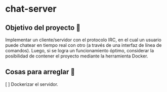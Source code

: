 # chat-server
## Objetivo del proyecto :dart:
Implementar un cliente/servidor con el protocolo IRC, en el cual un usuario puede chatear en tiempo real con otro (a través de una interfaz de línea de comandos). Luego, si se logra un funcionamiento óptimo, considerar la posibilidad de contener el proyecto mediante la herramienta Docker.

## Cosas para arreglar :hammer:
[ ] Dockerizar el servidor.